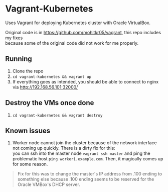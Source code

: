 # Vagrant-Kubernetes
Uses Vagrant for deploying Kubernetes cluster with Oracle VirtualBox.

Original code is in https://github.com/mohitkr05/vagrant, this repo includes my fixes  
because some of the original code did not work for me properly.

## Running
1. Clone the repo  
2. `cd vagrant-kubernetes && vagrant up`  
3. If everything goes as intended, you should be able to connect to nginx via http://192.168.56.101:32000/

## Destroy the VMs once done
1. `cd vagrant-kubernetes && vagrant destroy`

## Known issues
1. Worker node cannot join the cluster because of the network interface not coming up quickly. There is a dirty fix for this:  
you can ssh into the master node `vagrant ssh master` and ping the problematic host `ping worker1.example.com`. Then, it magically comes up for some reason.
> Fix for this was to change the master's IP address from .100 ending to something else
> because .100 ending seems to be reserved for the Oracle VMBox's DHCP server.